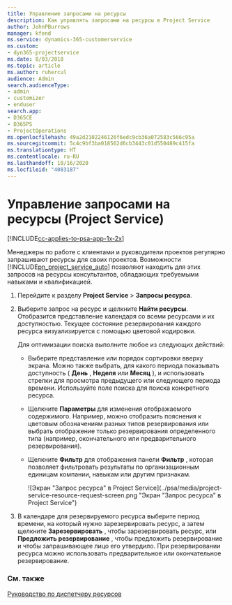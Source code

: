 ```yaml
---
title: Управление запросами на ресурсы
description: Как управлять запросами на ресурсы в Project Service
author: JohnPBurrows
manager: kfend
ms.service: dynamics-365-customerservice
ms.custom:
- dyn365-projectservice
ms.date: 8/03/2018
ms.topic: article
ms.author: ruhercul
audience: Admin
search.audienceType:
- admin
- customizer
- enduser
search.app:
- D365CE
- D365PS
- ProjectOperations
ms.openlocfilehash: 49a2d2102246126f6edc9cb36a072583c566c95a
ms.sourcegitcommit: 5c4c9bf3ba018562d6cb3443c01d550489c415fa
ms.translationtype: HT
ms.contentlocale: ru-RU
ms.lasthandoff: 10/16/2020
ms.locfileid: "4083187"
---
```

# <a name="manage-resource-requests-project-service"></a>Управление запросами на ресурсы (Project Service)

[!INCLUDE[cc-applies-to-psa-app-1x-2x](../includes/cc-applies-to-psa-app-1x-2x.md)]

Менеджеры по работе с клиентами и руководители проектов регулярно запрашивают ресурсы для своих проектов. Возможности [!INCLUDE[pn_project_service_auto](../includes/pn-project-service-auto.md)] позволяют находить для этих запросов на ресурсы консультантов, обладающих требуемыми навыками и квалификацией.  
  
1. Перейдите к разделу **Project Service** > **Запросы ресурса**.  
  
2. Выберите запрос на ресурс и щелкните **Найти ресурсы**. Отобразится представление календаря со всеми ресурсами и их доступностью. Текущее состояние резервирования каждого ресурса визуализируется с помощью цветовой кодировки.  
  
    Для оптимизации поиска выполните любое из следующих действий:  
  
   -   Выберите представление или порядок сортировки вверху экрана. Можно также выбрать, для какого периода показывать доступность ( **День** , **Неделя** или **Месяц** ), и использовать стрелки для просмотра предыдущего или следующего периода времени. Используйте поле поиска для поиска конкретного ресурса.  
  
   -   Щелкните **Параметры** для изменения отображаемого содержимого. Например, можно отобразить пояснения к цветовым обозначениям разных типов резервирования или выбрать отображение только резервирования определенного типа (например, окончательного или предварительного резервирования).  
  
   -   Щелкните **Фильтр** для отображения панели **Фильтр** , которая позволяет фильтровать результаты по организационным единицам компании, навыкам или другим признакам.  
  
       ![Экран "Запрос ресурса" в Project Service](../psa/media/project-service-resource-request-screen.png "Экран "Запрос ресурса" в Project Service")  
  
3. В календаре для резервируемого ресурса выберите период времени, на который нужно зарезервировать ресурс, а затем щелкните **Зарезервировать** , чтобы зарезервировать ресурс, или **Предложить резервирование** , чтобы предложить резервирование и чтобы запрашивающее лицо его утвердило. При резервировании ресурса можно использовать предварительное или окончательное резервирование.  
  
### <a name="see-also"></a>См. также  
 [Руководство по диспетчеру ресурсов](../psa/resource-manager-guide.md)
